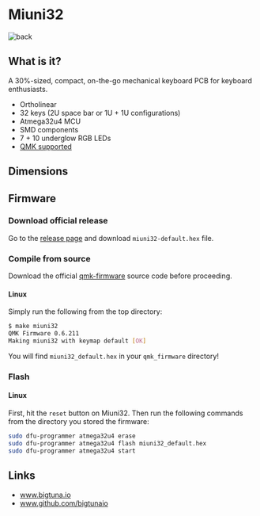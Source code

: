 # Miuni32 

![back](/home/adam/Code/miuni32/rendering-back.png)

## What is it?

A 30%-sized, compact, on-the-go mechanical keyboard PCB for keyboard enthusiasts.

- Ortholinear
- 32 keys (2U space bar or 1U + 1U configurations)
- Atmega32u4 MCU
- SMD components
- 7 + 10 underglow RGB LEDs
- [QMK supported](https://github.com/bigtunaIO/qmk_firmware/)

## Dimensions

## Firmware
### Download official release

Go to the [release page](https://github.com/bigtunaIO/qmk_firmware/releases/tag/miuni32-revision-2) and download `miuni32-default.hex` file.

### Compile from source

Download the official [qmk-firmware](https://github.com/qmk/qmk_firmware) source code before proceeding.

#### Linux

Simply run the following from the top directory:

```bash
$ make miuni32
QMK Firmware 0.6.211              
Making miuni32 with keymap default [OK]        
```

You will find `miuni32_default.hex` in your `qmk_firmware` directory!

### Flash

#### Linux

First, hit the `reset` button on Miuni32. Then run the following commands from the directory you stored the firmware:

```bash
sudo dfu-programmer atmega32u4 erase
sudo dfu-programmer atmega32u4 flash miuni32_default.hex
sudo dfu-programmer atmega32u4 start
```

## Links

* www.bigtuna.io
* www.github.com/bigtunaio